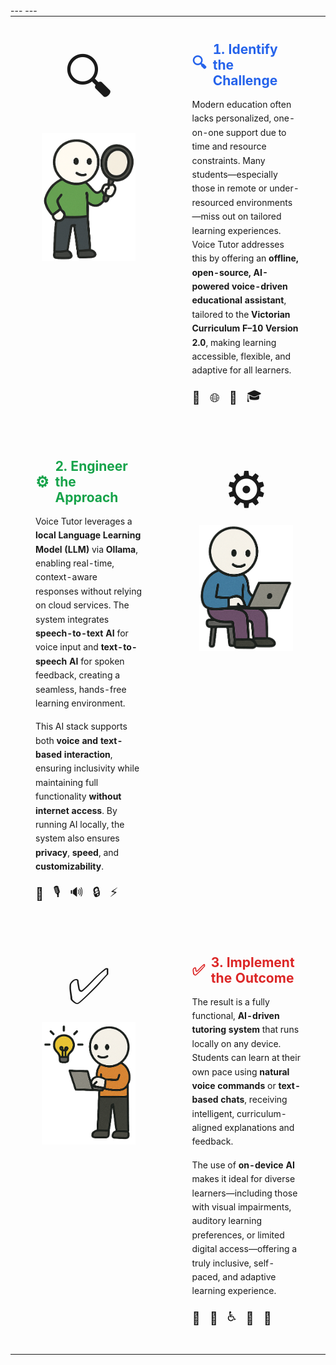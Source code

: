 <div style="width: 100%; padding: 0; margin: 0;">
  <table style="border: none; border-collapse: collapse; width: 100%; margin: 0; padding: 0;">
    <tr style="border: none;">
      <td width="200" align="center" style="border: none; vertical-align: top; padding: 40px;">
        <div style="font-size: 80px; margin-bottom: 10px;">🔍</div>
        <img src="identify.png" width="150" alt="Identify" />
      </td>
      <td style="padding: 40px; border: none; width: calc(100% - 200px);">
        <div style="display: flex; justify-content: space-between; align-items: flex-start;">
          <div style="text-align: left; flex: 1;">
            <h2 style="margin: 0 0 15px 0; color: #2563eb; display: flex; align-items: center; gap: 10px;">
              <span style="font-size: 24px;">🔍</span> 1. Identify the Challenge
            </h2>
            <p style="margin: 0 0 15px 0; line-height: 1.6;">Modern education often lacks personalized, one-on-one support due to time and resource constraints. Many students—especially those in remote or under-resourced environments—miss out on tailored learning experiences. Voice Tutor addresses this by offering an <strong>offline, open-source, AI-powered voice-driven educational assistant</strong>, tailored to the <strong>Victorian Curriculum F–10 Version 2.0</strong>, making learning accessible, flexible, and adaptive for all learners.</p>
            <div style="display: flex; align-items: center; gap: 15px; margin-top: 15px;">
              <span style="font-size: 20px;">🎯</span>
              <span style="font-size: 20px;">🌐</span>
              <span style="font-size: 20px;">🤖</span>
              <span style="font-size: 20px;">🎓</span>
            </div>
          </div>
        </div>
      </td>
    </tr>
---
    <tr style="border: none;">
      <td style="padding: 40px; border: none; width: calc(100% - 200px);">
        <div style="display: flex; justify-content: space-between; align-items: flex-start;">
          <div style="text-align: left; flex: 1;">
            <h2 style="margin: 0 0 15px 0; color: #16a34a; display: flex; align-items: center; gap: 10px;">
              <span style="font-size: 24px;">⚙️</span> 2. Engineer the Approach
            </h2>
            <p style="margin: 0 0 15px 0; line-height: 1.6;">Voice Tutor leverages a <strong>local Language Learning Model (LLM)</strong> via <strong>Ollama</strong>, enabling real-time, context-aware responses without relying on cloud services. The system integrates <strong>speech-to-text AI</strong> for voice input and <strong>text-to-speech AI</strong> for spoken feedback, creating a seamless, hands-free learning environment.</p>
            <p style="margin: 0 0 15px 0; line-height: 1.6;">This AI stack supports both <strong>voice and text-based interaction</strong>, ensuring inclusivity while maintaining full functionality <strong>without internet access</strong>. By running AI locally, the system also ensures <strong>privacy</strong>, <strong>speed</strong>, and <strong>customizability</strong>.</p>
            <div style="display: flex; align-items: center; gap: 15px; margin-top: 15px;">
              <span style="font-size: 20px;">🧠</span>
              <span style="font-size: 20px;">🎙️</span>
              <span style="font-size: 20px;">🔊</span>
              <span style="font-size: 20px;">🔒</span>
              <span style="font-size: 20px;">⚡</span>
            </div>
          </div>
        </div>
      </td>
      <td width="200" align="center" style="border: none; vertical-align: top; padding: 40px;">
        <div style="font-size: 80px; margin-bottom: 10px;">⚙️</div>
        <img src="support.png" width="150" alt="Support" />
      </td>
    </tr>
---
    <tr style="border: none;">
      <td width="200" align="center" style="border: none; vertical-align: top; padding: 40px;">
        <div style="font-size: 80px; margin-bottom: 10px;">✅</div>
        <img src="empower.png" width="150" alt="Empower" />
      </td>
      <td style="padding: 40px; border: none; width: calc(100% - 200px);">
        <div style="display: flex; justify-content: space-between; align-items: flex-start;">
          <div style="text-align: left; flex: 1;">
            <h2 style="margin: 0 0 15px 0; color: #dc2626; display: flex; align-items: center; gap: 10px;">
              <span style="font-size: 24px;">✅</span> 3. Implement the Outcome
            </h2>
            <p style="margin: 0 0 15px 0; line-height: 1.6;">The result is a fully functional, <strong>AI-driven tutoring system</strong> that runs locally on any device. Students can learn at their own pace using <strong>natural voice commands</strong> or <strong>text-based chats</strong>, receiving intelligent, curriculum-aligned explanations and feedback.</p>
            <p style="margin: 0 0 15px 0; line-height: 1.6;">The use of <strong>on-device AI</strong> makes it ideal for diverse learners—including those with visual impairments, auditory learning preferences, or limited digital access—offering a truly inclusive, self-paced, and adaptive learning experience.</p>
            <div style="display: flex; align-items: center; gap: 15px; margin-top: 15px;">
              <span style="font-size: 20px;">💬</span>
              <span style="font-size: 20px;">📱</span>
              <span style="font-size: 20px;">♿</span>
              <span style="font-size: 20px;">🚀</span>
              <span style="font-size: 20px;">🎉</span>
            </div>
          </div>
        </div>
      </td>
    </tr>
  </table>
</div>
